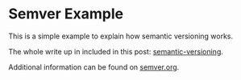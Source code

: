 # Semver Example


This is a simple example to explain how semantic versioning works.


The whole write up in included in this post:
[semantic-versioning](https://cdrani.site/semantic-versioning).


Additional information can be found on [semver.org](https://semver.org).
